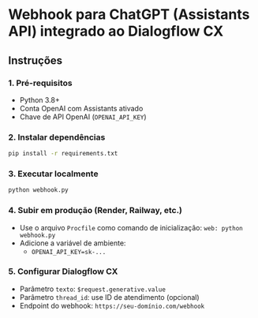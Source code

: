 # Webhook para ChatGPT (Assistants API) integrado ao Dialogflow CX

## Instruções

### 1. Pré-requisitos
- Python 3.8+
- Conta OpenAI com Assistants ativado
- Chave de API OpenAI (`OPENAI_API_KEY`)

### 2. Instalar dependências
```bash
pip install -r requirements.txt
```

### 3. Executar localmente
```bash
python webhook.py
```

### 4. Subir em produção (Render, Railway, etc.)
- Use o arquivo `Procfile` como comando de inicialização: `web: python webhook.py`
- Adicione a variável de ambiente:
  - `OPENAI_API_KEY=sk-...`

### 5. Configurar Dialogflow CX
- Parâmetro `texto`: `$request.generative.value`
- Parâmetro `thread_id`: use ID de atendimento (opcional)
- Endpoint do webhook: `https://seu-domínio.com/webhook`
